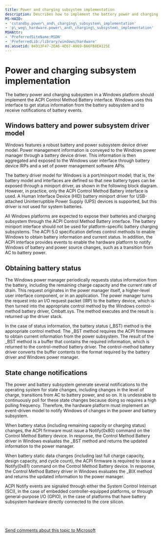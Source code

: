 ```yaml
---
title: Power and charging subsystem implementation
description: Describes how to implement the battery power and charging subsystem on a Windows platform.
MS-HAID:
- 'cstandby.power\_and\_charging\_subsystem\_implementation'
- 'p\_weg\_hardware.power\_and\_charging\_subsystem\_implementation'
MSHAttr:
- 'PreferredSiteName:MSDN'
- 'PreferredLib:/library/windows/hardware'
ms.assetid: 84913F47-2EA6-4E67-A969-B66FB8EA125E
---
```


# Power and charging subsystem implementation


The battery power and charging subsystem in a Windows platform should implement the ACPI Control Method Battery interface. Windows uses this interface to get status information from the battery subsystem and to receive notifications of battery events.

## Windows battery and power subsystem driver model


Windows features a robust battery and power subsystem device driver model. Power management information is conveyed to the Windows power manager through a battery device driver. This information is then aggregated and exposed to the Windows user interface through battery device IRPs and a set of power management software APIs.

The battery driver model for Windows is a port/miniport model; that is, the battery model and interfaces are defined so that new battery types can be exposed through a miniport driver, as shown in the following block diagram. However, in practice, only the ACPI Control Method Battery interface is used. A Human Interface Device (HID) battery miniport driver for USB-attached Uninterruptible Power Supply (UPS) devices is supported, but this driver is not used for system batteries.

All Windows platforms are expected to expose their batteries and charging subsystem through the ACPI Control Method Battery interface. The battery miniport interface should not be used for platform-specific battery charging subsystems. The ACPI 5.0 specification defines control methods to enable Windows to obtain battery information and current status. In addition, the ACPI interface provides events to enable the hardware platform to notify Windows of battery and power source changes, such as a transition from AC to battery power.

## Obtaining battery status


The Windows power manager periodically requests status information from the battery, including the remaining charge capacity and the current rate of drain. This request originates in the power manager itself, a higher-level user interface component, or in an application. The power manager turns the request into an I/O request packet (IRP) to the battery device, which is then turned into the appropriate control method by the Windows control-method battery driver, Cmbatt.sys. The method executes and the result is returned up the driver stack.

In the case of status information, the battery status (\_BST) method is the appropriate control method. The \_BST method requires the ACPI firmware to obtain current information from the power subsystem. The result of the \_BST method is a buffer that contains the required information, which is returned to the control-method battery driver. The control-method battery driver converts the buffer contents to the format required by the battery driver and Windows power manager.

## State change notifications


The power and battery subsystem generate several notifications to the operating system for state changes, including changes in the level of charge, transitions from AC to battery power, and so on. It is undesirable to continuously poll for these state changes because doing so requires a high polling frequency. Therefore, the hardware platform must implement an event-driven model to notify Windows of changes in the power and battery subsystem.

When battery status (including remaining capacity or charging status) changes, the ACPI firmware must issue a Notify(0x80) command on the Control Method Battery device. In response, the Control Method Battery driver in Windows evaluates the \_BST method and returns the updated information to the power manager.

When battery static data changes (including last full charge capacity, design capacity, and cycle count), the ACPI firmware is required to issue a Notify(0x81) command on the Control Method Battery device. In response, the Control Method Battery driver in Windows evaluates the \_BIX method and returns the updated information to the power manager.

ACPI Notify events are signaled through either the System Control Interrupt (SCI), in the case of embedded controller-equipped platforms, or through general-purpose I/O (GPIO), in the case of platforms that have battery subsystem hardware directly connected to the core silicon.

 

 

[Send comments about this topic to Microsoft](mailto:wsddocfb@microsoft.com?subject=Documentation%20feedback%20%5Bp_WEG_Hardware\p_weg_hardware%5D:%20Power%20and%20charging%20subsystem%20implementation%20%20RELEASE:%20%285/9/2016%29&body=%0A%0APRIVACY%20STATEMENT%0A%0AWe%20use%20your%20feedback%20to%20improve%20the%20documentation.%20We%20don't%20use%20your%20email%20address%20for%20any%20other%20purpose,%20and%20we'll%20remove%20your%20email%20address%20from%20our%20system%20after%20the%20issue%20that%20you're%20reporting%20is%20fixed.%20While%20we're%20working%20to%20fix%20this%20issue,%20we%20might%20send%20you%20an%20email%20message%20to%20ask%20for%20more%20info.%20Later,%20we%20might%20also%20send%20you%20an%20email%20message%20to%20let%20you%20know%20that%20we've%20addressed%20your%20feedback.%0A%0AFor%20more%20info%20about%20Microsoft's%20privacy%20policy,%20see%20http://privacy.microsoft.com/default.aspx. "Send comments about this topic to Microsoft")




